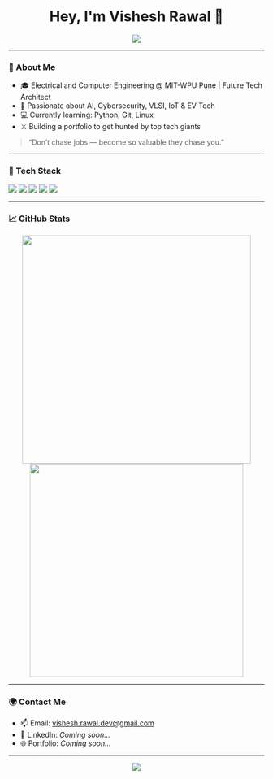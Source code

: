 <h1 align="center">Hey, I'm Vishesh Rawal 👋</h1>
<p align="center">
  <img src="https://readme-typing-svg.herokuapp.com/?lines=Engineer+in+the+making+🛠️;Building+Tech+that+Shakes+the+World!;Let’s+Cook+Big+💻🔥&center=true&width=440&height=45&color=3F78F4&vCenter=true&size=22" />
</p>

---

### 🚀 About Me

- 🎓 Electrical and Computer Engineering @ MIT-WPU Pune | Future Tech Architect
- 🧠 Passionate about AI, Cybersecurity, VLSI, IoT & EV Tech
- 💻 Currently learning: Python, Git, Linux
- ⚔️ Building a portfolio to get hunted by top tech giants

> “Don’t chase jobs — become so valuable they chase you.”

---

### 🧰 Tech Stack

<p align="left">
  <img src="https://img.shields.io/badge/Python-3776AB?style=for-the-badge&logo=python&logoColor=white"/>
  <img src="https://img.shields.io/badge/C-00599C?style=for-the-badge&logo=c&logoColor=white"/>
  <img src="https://img.shields.io/badge/Git-F05032?style=for-the-badge&logo=git&logoColor=white"/>
  <img src="https://img.shields.io/badge/Linux-FCC624?style=for-the-badge&logo=linux&logoColor=black"/>
  <img src="https://img.shields.io/badge/VS%20Code-007ACC?style=for-the-badge&logo=visual-studio-code&logoColor=white"/>
</p>

---

### 📈 GitHub Stats

<p align="center">
  <img src="https://github-readme-stats.vercel.app/api?username=visheshrawal&show_icons=true&theme=radical" width="450"/>
  <img src="https://github-readme-streak-stats.herokuapp.com/?user=visheshrawal&theme=radical" width="420"/>
</p>

---

### 🌍 Contact Me

- 📫 Email: [vishesh.rawal.dev@gmail.com](mailto:vishesh.rawal.dev@gmail.com)  
- 💼 LinkedIn: *Coming soon...*
- 🌐 Portfolio: *Coming soon...*

---

<p align="center">
  <img src="https://komarev.com/ghpvc/?username=visheshrawal&label=Profile+Views&color=blueviolet&style=flat"/>
</p>

